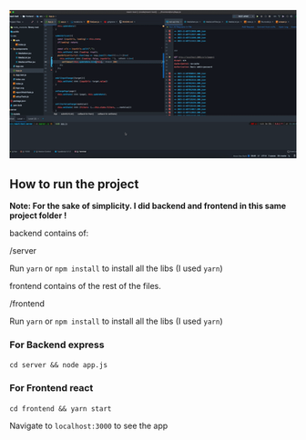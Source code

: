![FE application](https://github.com/nix010/react_01/blob/master/demo.gif?raw=true)

## How to run the project
**Note: For the sake of simplicity. I did backend and frontend in this same project folder !**

backend contains of:

/server

Run `yarn` or `npm install` to install all the libs (I used `yarn`)

frontend contains of the rest of the files.

/frontend

Run `yarn` or `npm install` to install all the libs (I used `yarn`)

### For Backend express

`cd server && node app.js`


### For Frontend react

`cd frontend && yarn start`

Navigate to `localhost:3000` to see the app





